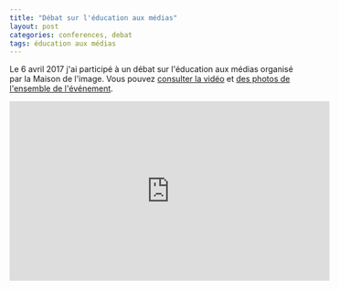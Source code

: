```yaml
---
title: "Débat sur l'éducation aux médias"
layout: post
categories: conferences, debat
tags: éducation aux médias
---
```


Le 6 avril 2017 j'ai participé à un débat sur l'éducation aux médias organisé par la Maison de l'image.
Vous pouvez [consulter la vidéo](https://www.youtube.com/watch?v=-kGGVaNFKKs) et [des photos de l'ensemble de l'événement](https://www.facebook.com/pg/La-Maison-de-lImage-420828201341167/photos/?tab=album&album_id=1308742152549763).

<iframe width="560" height="315" src="https://www.youtube.com/embed/-kGGVaNFKKs" frameborder="0" allow="autoplay; encrypted-media" allowfullscreen></iframe>
